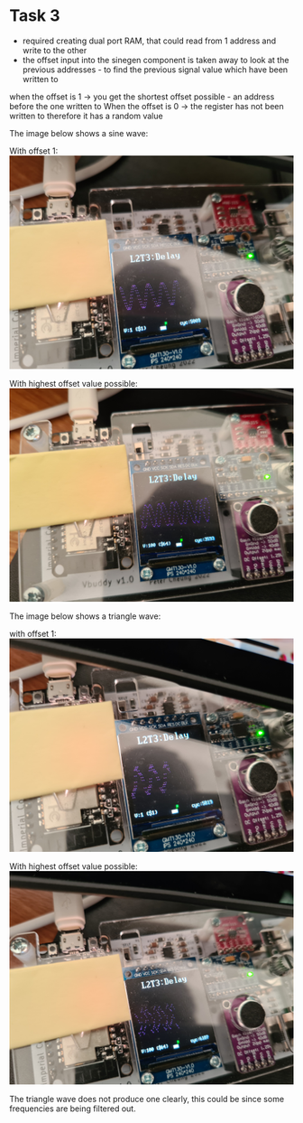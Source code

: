 # Task 3

- required creating dual port RAM, that could read from 1 address and write to the other
- the offset input into the sinegen component is taken away to look at the previous addresses - to find the previous signal value which have been written to

when the offset is 1 -> you get the shortest offset possible - an address before the one written to
When the offset is 0 -> the register has not been written to therefore it has a random value

The image below shows a sine wave:

With offset 1:
![Alt text](20231107_151948.jpg)

With highest offset value possible:
![Alt text](20231107_151845.jpg)

The image below shows a triangle wave:

with offset 1:
![Alt text](20231107_152024.jpg)

With highest offset value possible:
![Alt text](20231107_152041.jpg)

The triangle wave does not produce one clearly, this could be since some frequencies are being filtered out.
